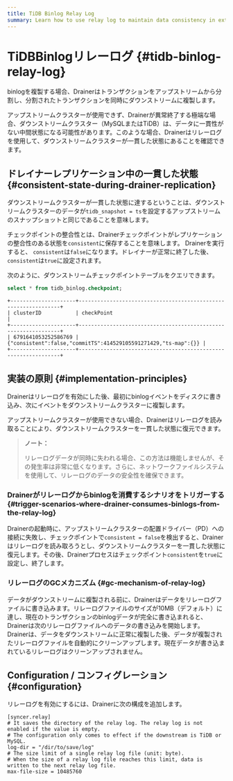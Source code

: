 ```yaml
---
title: TiDB Binlog Relay Log
summary: Learn how to use relay log to maintain data consistency in extreme cases.
---
```


# TiDBBinlogリレーログ {#tidb-binlog-relay-log}

binlogを複製する場合、Drainerはトランザクションをアップストリームから分割し、分割されたトランザクションを同時にダウンストリームに複製します。

アップストリームクラスターが使用できず、Drainerが異常終了する極端な場合、ダウンストリームクラスター（MySQLまたはTiDB）は、データに一貫性がない中間状態になる可能性があります。このような場合、Drainerはリレーログを使用して、ダウンストリームクラスターが一貫した状態にあることを確認できます。

## ドレイナーレプリケーション中の一貫した状態 {#consistent-state-during-drainer-replication}

ダウンストリームクラスターが一貫した状態に達するということは、ダウンストリームクラスターのデータが`tidb_snapshot = ts`を設定するアップストリームのスナップショットと同じであることを意味します。

チェックポイントの整合性とは、Drainerチェックポイントがレプリケーションの整合性のある状態を`consistent`に保存することを意味します。 Drainerを実行すると、 `consistent`は`false`になります。ドレイナーが正常に終了した後、 `consistent`は`true`に設定されます。

次のように、ダウンストリームチェックポイントテーブルをクエリできます。


```sql
select * from tidb_binlog.checkpoint;
```

```
+---------------------+----------------------------------------------------------------+
| clusterID           | checkPoint                                                     |
+---------------------+----------------------------------------------------------------+
| 6791641053252586769 | {"consistent":false,"commitTS":414529105591271429,"ts-map":{}} |
+---------------------+----------------------------------------------------------------+
```

## 実装の原則 {#implementation-principles}

Drainerはリレーログを有効にした後、最初にbinlogイベントをディスクに書き込み、次にイベントをダウンストリームクラスターに複製します。

アップストリームクラスターが使用できない場合、Drainerはリレーログを読み取ることにより、ダウンストリームクラスターを一貫した状態に復元できます。

> **ノート：**
>
> リレーログデータが同時に失われる場合、この方法は機能しませんが、その発生率は非常に低くなります。さらに、ネットワークファイルシステムを使用して、リレーログのデータの安全性を確保できます。

### Drainerがリレーログからbinlogを消費するシナリオをトリガーする {#trigger-scenarios-where-drainer-consumes-binlogs-from-the-relay-log}

Drainerの起動時に、アップストリームクラスターの配置ドライバー（PD）への接続に失敗し、チェックポイントで`consistent = false`を検出すると、Drainerはリレーログを読み取ろうとし、ダウンストリームクラスターを一貫した状態に復元します。その後、Drainerプロセスはチェックポイント`consistent`を`true`に設定し、終了します。

### リレーログのGCメカニズム {#gc-mechanism-of-relay-log}

データがダウンストリームに複製される前に、Drainerはデータをリレーログファイルに書き込みます。リレーログファイルのサイズが10MB（デフォルト）に達し、現在のトランザクションのbinlogデータが完全に書き込まれると、Drainerは次のリレーログファイルへのデータの書き込みを開始します。 Drainerは、データをダウンストリームに正常に複製した後、データが複製されたリレーログファイルを自動的にクリーンアップします。現在データが書き込まれているリレーログはクリーンアップされません。

## Configuration / コンフィグレーション {#configuration}

リレーログを有効にするには、Drainerに次の構成を追加します。


```
[syncer.relay]
# It saves the directory of the relay log. The relay log is not enabled if the value is empty.
# The configuration only comes to effect if the downstream is TiDB or MySQL.
log-dir = "/dir/to/save/log"
# The size limit of a single relay log file (unit: byte).
# When the size of a relay log file reaches this limit, data is written to the next relay log file.
max-file-size = 10485760
```
